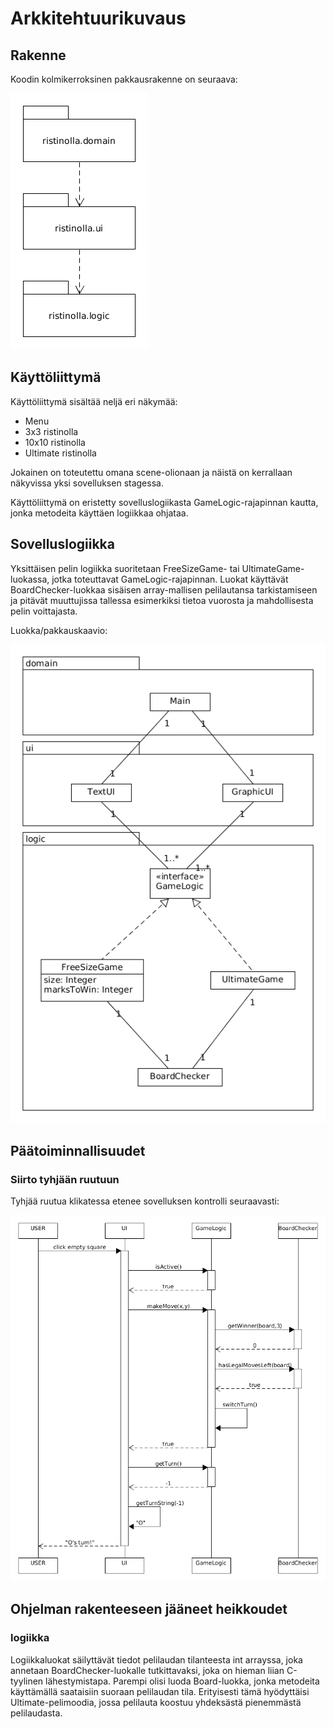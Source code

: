 # Arkkitehtuurikuvaus

## Rakenne

Koodin kolmikerroksinen pakkausrakenne on seuraava:

<img src="https://raw.githubusercontent.com/xneme/yet-another-ristinolla/master/documentation/pakkausrakenne.png">

## Käyttöliittymä

Käyttöliittymä sisältää neljä eri näkymää:
- Menu
- 3x3 ristinolla
- 10x10 ristinolla
- Ultimate ristinolla

Jokainen on toteutettu omana scene-olionaan ja näistä on kerrallaan näkyvissa yksi sovelluksen stagessa.

Käyttöliittymä on eristetty sovelluslogiikasta GameLogic-rajapinnan kautta, jonka metodeita käyttäen logiikkaa ohjataa.

## Sovelluslogiikka

Yksittäisen pelin logiikka suoritetaan FreeSizeGame- tai UltimateGame-luokassa, jotka toteuttavat GameLogic-rajapinnan. Luokat käyttävät BoardChecker-luokkaa sisäisen array-mallisen pelilautansa tarkistamiseen ja pitävät muuttujissa tallessa esimerkiksi tietoa vuorosta ja mahdollisesta pelin voittajasta.

Luokka/pakkauskaavio:

<img src="https://raw.githubusercontent.com/xneme/yet-another-ristinolla/master/documentation/luokkakaavio.png">

## Päätoiminnallisuudet

### Siirto tyhjään ruutuun

Tyhjää ruutua klikatessa etenee sovelluksen kontrolli seuraavasti:

<img src="https://raw.githubusercontent.com/xneme/yet-another-ristinolla/master/documentation/sekvenssi_siirto.png">

## Ohjelman rakenteeseen jääneet heikkoudet

### logiikka

Logiikkaluokat säilyttävät tiedot pelilaudan tilanteesta int arrayssa, joka annetaan BoardChecker-luokalle tutkittavaksi, joka on hieman liian C-tyylinen lähestymistapa. Parempi olisi luoda Board-luokka, jonka metodeita käyttämällä saataisiin suoraan pelilaudan tila. Erityisesti tämä hyödyttäisi Ultimate-pelimoodia, jossa pelilauta koostuu yhdeksästä pienemmästä pelilaudasta.
